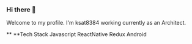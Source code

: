 ### Hi there 👋

Welcome to my profile. I'm ksat8384 working currently as an Architect.

** **Tech Stack
Javascript 
ReactNative 
Redux 
Android





